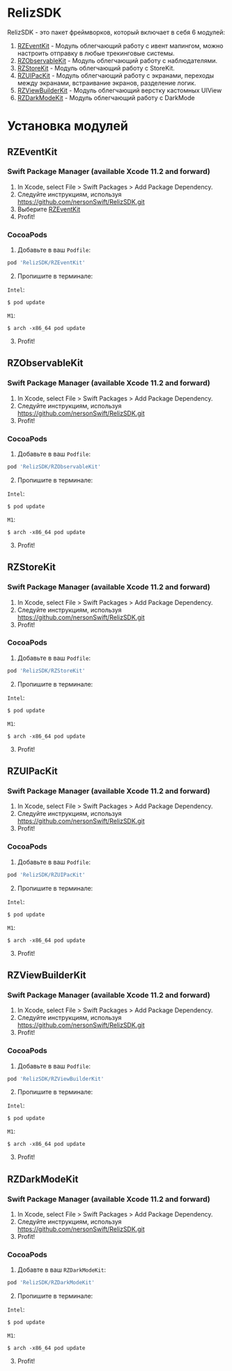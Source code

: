 # RelizSDK

RelizSDK - это пакет фреймворков, который включает в себя 6 модулей:
1. [RZEventKit](RZEventKit/README.md) - Модуль облегчающий работу с ивент мапингом, 
можно настроить отправку в любые трекинговые системы.
2. [RZObservableKit](RZObservableKit/README.md) - Модуль облегчающий работу с наблюдателями.
3. [RZStoreKit](RZStoreKit/README.md) - Модуль облегчающий работу с StoreKit.
4. [RZUIPacKit](RZUIKit/RZUIPacKit/README.md) - Модуль облегчающий работу с экранами, 
переходы между экранами, встраивание экранов, разделение логик.
5. [RZViewBuilderKit](RZUIKit/RZViewBuilderKit/README.md) - Модуль облегчающий верстку кастомных UIView
6. [RZDarkModeKit](RZUIKit/RZDarkModeKit/README.md) - Модуль облегчающий работу с DarkMode


# Установка модулей

## RZEventKit

### Swift Package Manager (available Xcode 11.2 and forward)
1. In Xcode, select File > Swift Packages > Add Package Dependency.
2. Следуйте инструкциям, используя https://github.com/nersonSwift/RelizSDK.git
3. Выберите [RZEventKit](RZEventKit/README.md)
3. Profit!

### CocoaPods
1. Добавьте в ваш `Podfile`:
```ruby
pod 'RelizSDK/RZEventKit'
```
2. Пропишите в терминале:

`Intel`:
```
$ pod update
```

`M1`:
```
$ arch -x86_64 pod update
```
3. Profit!

## RZObservableKit

### Swift Package Manager (available Xcode 11.2 and forward)
1. In Xcode, select File > Swift Packages > Add Package Dependency.
2. Следуйте инструкциям, используя https://github.com/nersonSwift/RelizSDK.git
3. Profit!

### CocoaPods
1. Добавьте в ваш `Podfile`:
```ruby
pod 'RelizSDK/RZObservableKit'
```
2. Пропишите в терминале:

`Intel`:
```
$ pod update
```

`M1`:
```
$ arch -x86_64 pod update
```
3. Profit!

## RZStoreKit

### Swift Package Manager (available Xcode 11.2 and forward)
1. In Xcode, select File > Swift Packages > Add Package Dependency.
2. Следуйте инструкциям, используя https://github.com/nersonSwift/RelizSDK.git
3. Profit!

### CocoaPods
1. Добавьте в ваш `Podfile`:
```ruby
pod 'RelizSDK/RZStoreKit'
```
2. Пропишите в терминале:

`Intel`:
```
$ pod update
```

`M1`:
```
$ arch -x86_64 pod update
```
3. Profit!

## RZUIPacKit

### Swift Package Manager (available Xcode 11.2 and forward)
1. In Xcode, select File > Swift Packages > Add Package Dependency.
2. Следуйте инструкциям, используя https://github.com/nersonSwift/RelizSDK.git
3. Profit!

### CocoaPods
1. Добавьте в ваш `Podfile`:
```ruby
pod 'RelizSDK/RZUIPacKit'
```
2. Пропишите в терминале:

`Intel`:
```
$ pod update
```

`M1`:
```
$ arch -x86_64 pod update
```
3. Profit!

## RZViewBuilderKit

### Swift Package Manager (available Xcode 11.2 and forward)
1. In Xcode, select File > Swift Packages > Add Package Dependency.
2. Следуйте инструкциям, используя https://github.com/nersonSwift/RelizSDK.git
3. Profit!

### CocoaPods
1. Добавьте в ваш `Podfile`:
```ruby
pod 'RelizSDK/RZViewBuilderKit'
```
2. Пропишите в терминале:

`Intel`:
```
$ pod update
```

`M1`:
```
$ arch -x86_64 pod update
```
3. Profit!

## RZDarkModeKit

### Swift Package Manager (available Xcode 11.2 and forward)
1. In Xcode, select File > Swift Packages > Add Package Dependency.
2. Следуйте инструкциям, используя https://github.com/nersonSwift/RelizSDK.git
3. Profit!

### CocoaPods
1. Добавте в ваш `RZDarkModeKit`:
```ruby
pod 'RelizSDK/RZDarkModeKit'
```
2. Пропишите в терминале:

`Intel`:
```
$ pod update
```

`M1`:
```
$ arch -x86_64 pod update
```
3. Profit!

